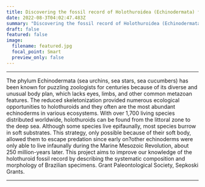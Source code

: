 ```yaml
---
title: Discovering the fossil record of Holothuroidea (Echinodermata) from Brazil
date: 2022-08-3T04:02:47.483Z
summary: "Discovering the fossil record of Holothuroidea (Echinodermata) from Brazil."
draft: false
featured: false
image:
  filename: featured.jpg
  focal_point: Smart
  preview_only: false
---
```

---
The phylum Echinodermata (sea urchins, sea stars, sea cucumbers) has been known for puzzling zoologists for centuries because of its diverse and unusual body plan, which lacks eyes, limbs, and other common metazoan features. The reduced skeletonization provided numerous ecological opportunities to holothuroids and they often are the most abundant echinoderms in various ecosystems. With over 1,700 living species distributed worldwide, holothuroids can be found from the littoral zone to the deep sea. Although some species live epifaunally, most species burrow in soft substrates. This strategy, only possible because of their soft body, allowed them to escape predation since early on?other echinoderms were only able to live infaunally during the Marine Mesozoic Revolution, about 250 million-years later. This project aims to improve our knowledge of the holothuroid fossil record by describing the systematic composition and morphology of Brazilian specimens.
Grant Paleontological Society, Sepkoski Grants.

---
